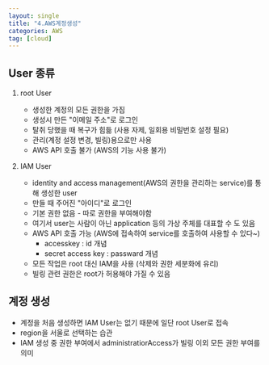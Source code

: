 ```yaml
---
layout: single
title: "4.AWS계정생성"
categories: AWS
tag: [cloud]
---
```



## User 종류

1. root User
    - 생성한 계정의 모든 권한을 가짐
    - 생성시 만든 "이메일 주소"로 로그인
    - 탈취 당했을 때 복구가 힘듦 (사용 자제, 일회용 비밀번호 설정 필요)
    - 관리(계정 설정 변경, 빌링)용으로만 사용
    - AWS API 호출 불가 (AWS의 기능 사용 불가)


2. IAM User
    - identity and access management(AWS의 권한을 관리하는 service)를 통해 생성한 user
    - 만들 때 주어진 "아이디"로 로그인
    - 기본 권한 없음 - 따로 권한을 부여해야함
    - 여기서 user는 사람이 아닌 application 등의 가상 주체를 대표할 수 도 있음
    - AWS API 호출 가능 (AWS에 접속하여 service를 호출하여 사용할 수 있다~)
        - accesskey  : id 개념
        - secret access key : passward 개념
    - 모든 작업은 root 대신 IAM을 사용 (삭제와 권한 세분화에 유리)
    - 빌링 관련 권한은 root가 허용해야 가질 수 있음


## 계정 생성
- 계정을 처음 생성하면 IAM User는 없기 때문에 일단 root User로 접속
- region을 서울로 선택하는 습관
- IAM 생성 중 권한 부여에서 administratiorAccess가 빌링 이외 모든 권한 부여를 의미


